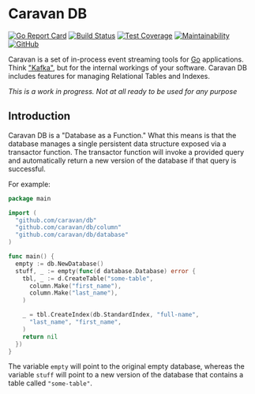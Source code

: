 # Caravan DB

[![Go Report Card](https://goreportcard.com/badge/github.com/caravan/db)](https://goreportcard.com/report/github.com/caravan/db) [![Build Status](https://www.travis-ci.com/github/caravan/db.svg?branch=main)](https://www.travis-ci.com/github/caravan/db) [![Test Coverage](https://api.codeclimate.com/v1/badges/6b5bfbfd0266530ed754/test_coverage)](https://codeclimate.com/github/caravan/db/test_coverage) [![Maintainability](https://api.codeclimate.com/v1/badges/6b5bfbfd0266530ed754/maintainability)](https://codeclimate.com/github/caravan/db/maintainability) [![GitHub](https://img.shields.io/github/license/caravan/db?cache=0)](https://github.com/caravan/db/blob/main/LICENSE.md)

Caravan is a set of in-process event streaming tools for [Go](https://golang.org/) applications. Think ["Kafka"](https://kafka.apache.org), but for the internal workings of your software. Caravan DB includes features for managing Relational Tables and Indexes.

_This is a work in progress. Not at all ready to be used for any purpose_

## Introduction

Caravan DB is a "Database as a Function." What this means is that the database manages a single persistent data structure exposed via a transactor function. The transactor function will invoke a provided query and automatically return a new version of the database if that query is successful.

For example:

```go
package main

import (
  "github.com/caravan/db"
  "github.com/caravan/db/column"
  "github.com/caravan/db/database"
)

func main() {
  empty := db.NewDatabase()
  stuff, _ := empty(func(d database.Database) error {
    tbl, _ := d.CreateTable("some-table",
      column.Make("first_name"),
      column.Make("last_name"),
    )

    _ = tbl.CreateIndex(db.StandardIndex, "full-name",
      "last_name", "first_name",
    )
    return nil
  })
}
```

The variable `empty` will point to the original  empty database, whereas the variable `stuff` will point to a new version of the database that contains a table called `"some-table"`.

